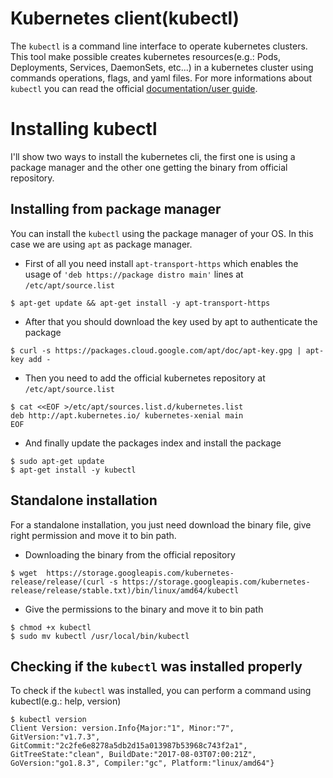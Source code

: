 # Kubernetes client(kubectl)

The `kubectl` is a command line interface to operate kubernetes clusters. This tool make possible creates kubernetes resources(e.g.: Pods, Deployments, Services, DaemonSets, etc...) in a kubernetes cluster using commands operations, flags, and yaml files.
For more informations about `kubectl` you can read the official [documentation/user guide](https://kubernetes.io/docs/user-guide/kubectl-overview/).

# Installing kubectl

I'll show two ways to install the kubernetes cli, the first one is using a package manager and the other one getting the binary from official repository.

## Installing from package manager

You can install the `kubectl` using the package manager of your OS. In this case we are using `apt` as package manager.

- First of all you need install `apt-transport-https` which enables the usage of `'deb https://package distro main'` lines at `/etc/apt/source.list`

`$ apt-get update && apt-get install -y apt-transport-https`

- After that you should download the key used by apt to authenticate the package

`$ curl -s https://packages.cloud.google.com/apt/doc/apt-key.gpg | apt-key add -`

- Then you need to add the official kubernetes repository at `/etc/apt/source.list`

```
$ cat <<EOF >/etc/apt/sources.list.d/kubernetes.list
deb http://apt.kubernetes.io/ kubernetes-xenial main
EOF
```

- And finally update the packages index and install the package

```
$ sudo apt-get update
$ apt-get install -y kubectl
```

## Standalone installation

For a standalone installation, you just need download the binary file, give right permission and move it to bin path.

- Downloading the binary from the official repository

`$ wget  https://storage.googleapis.com/kubernetes-release/release/(curl -s https://storage.googleapis.com/kubernetes-release/release/stable.txt)/bin/linux/amd64/kubectl`

- Give the permissions to the binary and move it to bin path

```
$ chmod +x kubectl
$ sudo mv kubectl /usr/local/bin/kubectl
```

## Checking if the `kubectl` was installed properly

To check if the `kubectl` was installed, you can perform a command using kubectl(e.g.: help, version)

```
$ kubectl version
Client Version: version.Info{Major:"1", Minor:"7", GitVersion:"v1.7.3", GitCommit:"2c2fe6e8278a5db2d15a013987b53968c743f2a1", GitTreeState:"clean", BuildDate:"2017-08-03T07:00:21Z", GoVersion:"go1.8.3", Compiler:"gc", Platform:"linux/amd64"}
```
